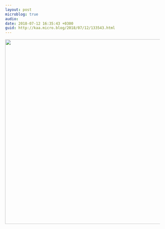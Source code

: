 ```yaml
---
layout: post
microblog: true
audio: 
date: 2018-07-12 16:35:43 +0300
guid: http://kaa.micro.blog/2018/07/12/133543.html
---
```



<img src="http://micro.kaa.bz/uploads/2018/10cc87c85e.jpg" width="600" height="600" />
